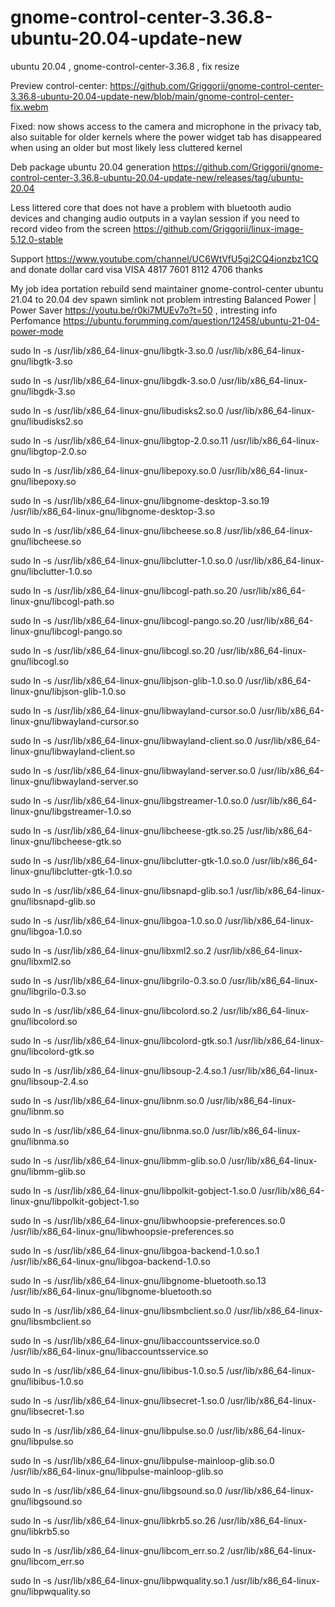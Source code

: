 # gnome-control-center-3.36.8-ubuntu-20.04-update-new
ubuntu 20.04 , gnome-control-center-3.36.8 , fix resize

Preview control-center: https://github.com/Griggorii/gnome-control-center-3.36.8-ubuntu-20.04-update-new/blob/main/gnome-control-center-fix.webm

Fixed: now shows access to the camera and microphone in the privacy tab, also suitable for older kernels where the power widget tab has disappeared when using an older but most likely less cluttered kernel

Deb package ubuntu 20.04 generation https://github.com/Griggorii/gnome-control-center-3.36.8-ubuntu-20.04-update-new/releases/tag/ubuntu-20.04

Less littered core that does not have a problem with bluetooth audio devices and changing audio outputs in a vaylan session if you need to record video from the screen https://github.com/Griggorii/linux-image-5.12.0-stable

Support https://www.youtube.com/channel/UC6WtVfU5gi2CQ4ionzbz1CQ and donate dollar card visa VISA 4817 7601 8112 4706 thanks

My job idea portation rebuild send maintainer gnome-control-center ubuntu 21.04 to 20.04 dev spawn simlink not problem intresting Balanced Power | Power Saver  https://youtu.be/r0ki7MUEv7o?t=50 , intresting info Perfomance https://ubuntu.forumming.com/question/12458/ubuntu-21-04-power-mode

sudo ln -s /usr/lib/x86_64-linux-gnu/libgtk-3.so.0 /usr/lib/x86_64-linux-gnu/libgtk-3.so

sudo ln -s /usr/lib/x86_64-linux-gnu/libgdk-3.so.0 /usr/lib/x86_64-linux-gnu/libgdk-3.so

sudo ln -s /usr/lib/x86_64-linux-gnu/libudisks2.so.0 /usr/lib/x86_64-linux-gnu/libudisks2.so

sudo ln -s /usr/lib/x86_64-linux-gnu/libgtop-2.0.so.11 /usr/lib/x86_64-linux-gnu/libgtop-2.0.so

sudo ln -s /usr/lib/x86_64-linux-gnu/libepoxy.so.0 /usr/lib/x86_64-linux-gnu/libepoxy.so

sudo ln -s /usr/lib/x86_64-linux-gnu/libgnome-desktop-3.so.19 /usr/lib/x86_64-linux-gnu/libgnome-desktop-3.so

sudo ln -s /usr/lib/x86_64-linux-gnu/libcheese.so.8 /usr/lib/x86_64-linux-gnu/libcheese.so

sudo ln -s /usr/lib/x86_64-linux-gnu/libclutter-1.0.so.0 /usr/lib/x86_64-linux-gnu/libclutter-1.0.so

sudo ln -s /usr/lib/x86_64-linux-gnu/libcogl-path.so.20 /usr/lib/x86_64-linux-gnu/libcogl-path.so

sudo ln -s /usr/lib/x86_64-linux-gnu/libcogl-pango.so.20 /usr/lib/x86_64-linux-gnu/libcogl-pango.so

sudo ln -s /usr/lib/x86_64-linux-gnu/libcogl.so.20 /usr/lib/x86_64-linux-gnu/libcogl.so

sudo ln -s /usr/lib/x86_64-linux-gnu/libjson-glib-1.0.so.0 /usr/lib/x86_64-linux-gnu/libjson-glib-1.0.so

sudo ln -s /usr/lib/x86_64-linux-gnu/libwayland-cursor.so.0 /usr/lib/x86_64-linux-gnu/libwayland-cursor.so

sudo ln -s /usr/lib/x86_64-linux-gnu/libwayland-client.so.0 /usr/lib/x86_64-linux-gnu/libwayland-client.so

sudo ln -s /usr/lib/x86_64-linux-gnu/libwayland-server.so.0 /usr/lib/x86_64-linux-gnu/libwayland-server.so

sudo ln -s /usr/lib/x86_64-linux-gnu/libgstreamer-1.0.so.0 /usr/lib/x86_64-linux-gnu/libgstreamer-1.0.so

sudo ln -s /usr/lib/x86_64-linux-gnu/libcheese-gtk.so.25 /usr/lib/x86_64-linux-gnu/libcheese-gtk.so

sudo ln -s /usr/lib/x86_64-linux-gnu/libclutter-gtk-1.0.so.0 /usr/lib/x86_64-linux-gnu/libclutter-gtk-1.0.so

sudo ln -s /usr/lib/x86_64-linux-gnu/libsnapd-glib.so.1 /usr/lib/x86_64-linux-gnu/libsnapd-glib.so

sudo ln -s /usr/lib/x86_64-linux-gnu/libgoa-1.0.so.0 /usr/lib/x86_64-linux-gnu/libgoa-1.0.so

sudo ln -s /usr/lib/x86_64-linux-gnu/libxml2.so.2 /usr/lib/x86_64-linux-gnu/libxml2.so

sudo ln -s /usr/lib/x86_64-linux-gnu/libgrilo-0.3.so.0 /usr/lib/x86_64-linux-gnu/libgrilo-0.3.so

sudo ln -s /usr/lib/x86_64-linux-gnu/libcolord.so.2 /usr/lib/x86_64-linux-gnu/libcolord.so

sudo ln -s /usr/lib/x86_64-linux-gnu/libcolord-gtk.so.1 /usr/lib/x86_64-linux-gnu/libcolord-gtk.so

sudo ln -s /usr/lib/x86_64-linux-gnu/libsoup-2.4.so.1 /usr/lib/x86_64-linux-gnu/libsoup-2.4.so

sudo ln -s /usr/lib/x86_64-linux-gnu/libnm.so.0 /usr/lib/x86_64-linux-gnu/libnm.so

sudo ln -s /usr/lib/x86_64-linux-gnu/libnma.so.0 /usr/lib/x86_64-linux-gnu/libnma.so

sudo ln -s /usr/lib/x86_64-linux-gnu/libmm-glib.so.0 /usr/lib/x86_64-linux-gnu/libmm-glib.so

sudo ln -s /usr/lib/x86_64-linux-gnu/libpolkit-gobject-1.so.0 /usr/lib/x86_64-linux-gnu/libpolkit-gobject-1.so

sudo ln -s /usr/lib/x86_64-linux-gnu/libwhoopsie-preferences.so.0 /usr/lib/x86_64-linux-gnu/libwhoopsie-preferences.so

sudo ln -s /usr/lib/x86_64-linux-gnu/libgoa-backend-1.0.so.1 /usr/lib/x86_64-linux-gnu/libgoa-backend-1.0.so

sudo ln -s /usr/lib/x86_64-linux-gnu/libgnome-bluetooth.so.13 /usr/lib/x86_64-linux-gnu/libgnome-bluetooth.so

sudo ln -s /usr/lib/x86_64-linux-gnu/libsmbclient.so.0 /usr/lib/x86_64-linux-gnu/libsmbclient.so

sudo ln -s /usr/lib/x86_64-linux-gnu/libaccountsservice.so.0 /usr/lib/x86_64-linux-gnu/libaccountsservice.so

sudo ln -s /usr/lib/x86_64-linux-gnu/libibus-1.0.so.5 /usr/lib/x86_64-linux-gnu/libibus-1.0.so

sudo ln -s /usr/lib/x86_64-linux-gnu/libsecret-1.so.0 /usr/lib/x86_64-linux-gnu/libsecret-1.so

sudo ln -s /usr/lib/x86_64-linux-gnu/libpulse.so.0 /usr/lib/x86_64-linux-gnu/libpulse.so

sudo ln -s /usr/lib/x86_64-linux-gnu/libpulse-mainloop-glib.so.0 /usr/lib/x86_64-linux-gnu/libpulse-mainloop-glib.so

sudo ln -s /usr/lib/x86_64-linux-gnu/libgsound.so.0 /usr/lib/x86_64-linux-gnu/libgsound.so

sudo ln -s /usr/lib/x86_64-linux-gnu/libkrb5.so.26 /usr/lib/x86_64-linux-gnu/libkrb5.so

sudo ln -s /usr/lib/x86_64-linux-gnu/libcom_err.so.2 /usr/lib/x86_64-linux-gnu/libcom_err.so

sudo ln -s /usr/lib/x86_64-linux-gnu/libpwquality.so.1 /usr/lib/x86_64-linux-gnu/libpwquality.so






